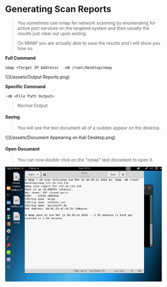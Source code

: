 # Generating Scan Reports

> You sometimes use nmap for network scanning by enumerating for active port services on the targeted system and then usually the results just clear out upon exiting.
>
> On NMAP you are actually able to save the results and I will show you how so.

**Full Command**

```
nmap <Target IP Address>  -oN /root/Desktop/nmap
```

![](/assets/Output Reports.png)

**Specific Command**

```
-oN <File Path Output>
```

> Normal Output

#### Saving

> You will see the text document all of a sudden appear on the desktop.

![](/assets/Document Appearing on Kali Desktop.png)

#### Open Document

> You can now double click on the "nmap" text document to open it.

![](/assets/Text-Document-Opening.png)









